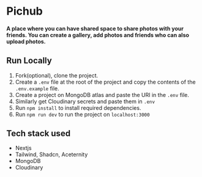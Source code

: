 # Pichub
#### A place where you can have shared space to share photos with your friends. You can create a gallery, add photos and friends who can also upload photos.

## Run Locally
1. Fork(optional), clone the project.
2. Create a `.env` file at the root of the project and copy the contents of the `.env.example` file.
3. Create a project on MongoDB atlas and paste the URI in the `.env` file.
4. Similarly get Cloudinary secrets and paste them in `.env`
4. Run `npm install` to install required dependencies.
5. Run `npm run dev` to run the project on `localhost:3000`

## Tech stack used
- Nextjs
- Tailwind, Shadcn, Aceternity
- MongoDB
- Cloudinary